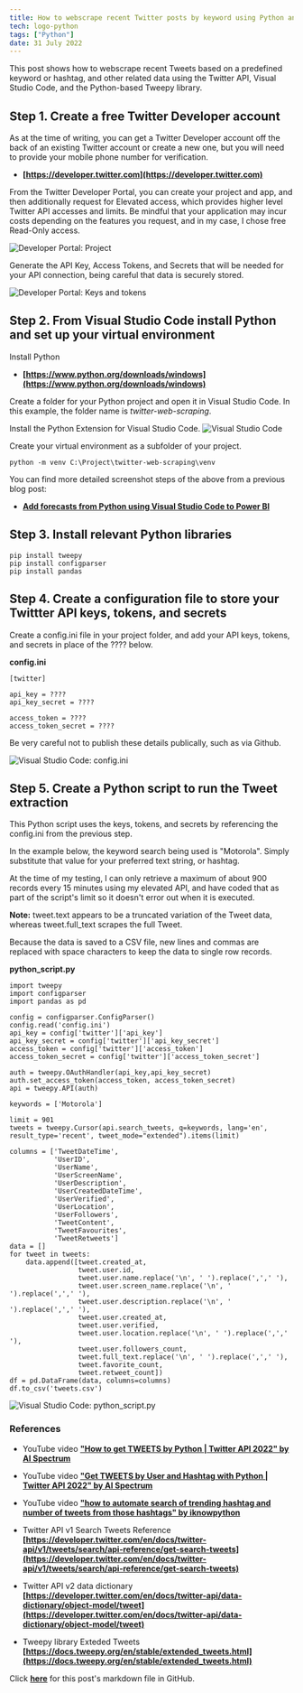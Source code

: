 ```yaml
---
title: How to webscrape recent Twitter posts by keyword using Python and Visual Studio Code
tech: logo-python
tags: ["Python"]
date: 31 July 2022
---
```


This post shows how to webscrape recent Tweets based on a predefined keyword or hashtag, and other related data using the Twitter API, Visual Studio Code, and the Python-based Tweepy library.

## Step 1. Create a free Twitter Developer account

As at the time of writing, you can get a Twitter Developer account off the back of an existing Twitter account or create a new one, but you will need to provide your mobile phone number for verification.

* **[https://developer.twitter.com](https://developer.twitter.com)**

From the Twitter Developer Portal, you can create your project and app, and then additionally request for Elevated access, which provides higher level Twitter API accesses and limits. Be mindful that your application may incur costs depending on the features you request, and in my case, I chose free Read-Only access.

![Developer Portal: Project](../assets/blog/2022-07-31--01.png)

Generate the API Key, Access Tokens, and Secrets that will be needed for your API connection, being careful that data is securely stored.

![Developer Portal: Keys and tokens](../assets/blog/2022-07-31--02.png)


## Step 2. From Visual Studio Code install Python and set up your virtual environment

Install Python
* **[https://www.python.org/downloads/windows](https://www.python.org/downloads/windows)**

Create a folder for your Python project and open it in Visual Studio Code. In this example, the folder name is *twitter-web-scraping*.

Install the Python Extension for Visual Studio Code.
![Visual Studio Code](../assets/blog/2022-04-17--01.png)

Create your virtual environment as a subfolder of your project.
```
python -m venv C:\Project\twitter-web-scraping\venv
```

You can find more detailed screenshot steps of the above from a previous blog post:
* **[Add forecasts from Python using Visual Studio Code to Power BI](https://makuharistudio.github.io/blog/add-forecasts-from-python-using-visual-studio-code-to-power-bi)**

## Step 3. Install relevant Python libraries

```
pip install tweepy
pip install configparser
pip install pandas
```

## Step 4. Create a configuration file to store your Twittter API keys, tokens, and secrets

Create a config.ini file in your project folder, and add your API keys, tokens, and secrets in place of the ???? below.

**config.ini**
```
[twitter]

api_key = ????
api_key_secret = ????

access_token = ????
access_token_secret = ????
```

Be very careful not to publish these details publically, such as via Github.

![Visual Studio Code: config.ini](../assets/blog/2022-07-31--03.png)


## Step 5. Create a Python script to run the Tweet extraction

This Python script uses the keys, tokens, and secrets by referencing the config.ini from the previous step.

In the example below, the keyword search being used is "Motorola". Simply substitute that value for your preferred text string, or hashtag.

At the time of my testing, I can only retrieve a maximum of about 900 records every 15 minutes using my elevated API, and have coded that as part of the script's limit so it doesn't error out when it is executed.

**Note:** tweet.text appears to be a truncated variation of the Tweet data, whereas tweet.full_text scrapes the full Tweet.

Because the data is saved to a CSV file, new lines and commas are replaced with space characters to keep the data to single row records.

**python_script.py**
```
import tweepy
import configparser
import pandas as pd

config = configparser.ConfigParser()
config.read('config.ini')
api_key = config['twitter']['api_key']
api_key_secret = config['twitter']['api_key_secret']
access_token = config['twitter']['access_token']
access_token_secret = config['twitter']['access_token_secret']

auth = tweepy.OAuthHandler(api_key,api_key_secret)
auth.set_access_token(access_token, access_token_secret)
api = tweepy.API(auth)

keywords = ['Motorola']

limit = 901
tweets = tweepy.Cursor(api.search_tweets, q=keywords, lang='en', result_type='recent', tweet_mode="extended").items(limit)

columns = ['TweetDateTime', 
           'UserID',
           'UserName',
           'UserScreenName',
           'UserDescription',
           'UserCreatedDateTime',
           'UserVerified',
           'UserLocation',
           'UserFollowers',
           'TweetContent',
           'TweetFavourites',
           'TweetRetweets']
data = []
for tweet in tweets:
    data.append([tweet.created_at,
                 tweet.user.id, 
                 tweet.user.name.replace('\n', ' ').replace(',',' '),
                 tweet.user.screen_name.replace('\n', ' ').replace(',',' '),
                 tweet.user.description.replace('\n', ' ').replace(',',' '),
                 tweet.user.created_at,
                 tweet.user.verified,
                 tweet.user.location.replace('\n', ' ').replace(',',' '),
                 tweet.user.followers_count,
                 tweet.full_text.replace('\n', ' ').replace(',',' '),
                 tweet.favorite_count,
                 tweet.retweet_count])
df = pd.DataFrame(data, columns=columns)
df.to_csv('tweets.csv')
```

![Visual Studio Code: python_script.py](../assets/blog/2022-07-31--04.png)


### References

* YouTube video **["How to get TWEETS by Python | Twitter API 2022" by AI Spectrum](https://www.youtube.com/watch?v=Lu1nskBkPJU)**

* YouTube video **["Get TWEETS by User and Hashtag with Python | Twitter API 2022" by AI Spectrum](https://www.youtube.com/watch?v=FmbEhKSpR7M)**

* YouTube video **["how to automate search of trending hashtag and number of tweets from those hashtags" by iknowpython](https://www.youtube.com/watch?v=ywl--vO3oGs)**

* Twitter API v1 Search Tweets Reference **[https://developer.twitter.com/en/docs/twitter-api/v1/tweets/search/api-reference/get-search-tweets](https://developer.twitter.com/en/docs/twitter-api/v1/tweets/search/api-reference/get-search-tweets)**

* Twitter API v2 data dictionary **[https://developer.twitter.com/en/docs/twitter-api/data-dictionary/object-model/tweet](https://developer.twitter.com/en/docs/twitter-api/data-dictionary/object-model/tweet)**

* Tweepy library Exteded Tweets **[https://docs.tweepy.org/en/stable/extended_tweets.html](https://docs.tweepy.org/en/stable/extended_tweets.html)**


Click **[here](https://github.com/makuharistudio/makuharistudio.github.io/blob/main/src/posts/2022-07-31.md)** for this post's markdown file in GitHub.